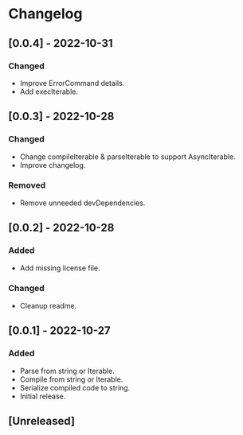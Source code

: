 # Changelog

## [0.0.4] - 2022-10-31
### Changed
- Improve ErrorCommand details.
- Add execIterable.

## [0.0.3] - 2022-10-28
### Changed
- Change compileIterable & parseIterable to support AsyncIterable<string>.
- Improve changelog.
### Removed
- Remove unneeded devDependencies.

## [0.0.2] - 2022-10-28
### Added
- Add missing license file.
### Changed
- Cleanup readme.

## [0.0.1] - 2022-10-27
### Added
- Parse from string or Iterable<string>.
- Compile from string or Iterable<string>.
- Serialize compiled code to string.
- Initial release.


## [Unreleased]
